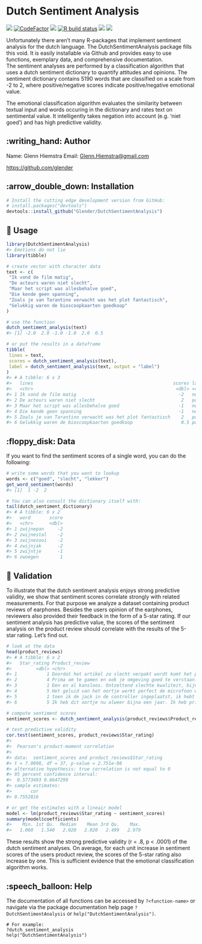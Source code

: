 
<!-- README.md is generated from README.Rmd. Please edit that file -->

# Dutch Sentiment Analysis

[![](https://img.shields.io/badge/devel%20version-0.0.0.9000-purple.svg)](https://github.com/Glender/DutchSentimentAnalysis)
[![CodeFactor](https://www.codefactor.io/repository/github/rossellhayes/ipa/badge)](https://www.codefactor.io/repository/github/rossellhayes/ipa)
[![](https://img.shields.io/badge/lifecycle-maturing-blue.svg)](https://lifecycle.r-lib.org/articles/stages.html#maturing)
[![R build
status](https://github.com/rossellhayes/ipa/workflows/R-CMD-check/badge.svg)](https://github.com/rossellhayes/ipa/actions)
[![](https://codecov.io/gh/rcannood/princurve/branch/main/graph/badge.svg)](https://codecov.io/gh/rcannood/princurve)
[![](https://img.shields.io/github/languages/code-size/Glender/DutchSentimentAnalysis.svg)](https://github.com/Glender/DutchSentimentAnalysis)

Unfortunately there aren’t many R-packages that implement sentiment
analysis for the dutch language. The DutchSentimentAnalysis package
fills this void. It is easily installable via Github and provides easy
to use functions, exemplary data, and comprehensive documentation.  
The sentiment analyses are performed by a classification algorithm that
uses a dutch sentiment dictionary to quantify attitudes and opinions.
The sentiment dictionary contains 5190 words that are classified on a
scale from -2 to 2, where positive/negative scores indicate
positive/negative emotional value.

The emotional classification algorithm evaluates the similarity between
textual input and words occuring in the dictionary and rates text on
sentimental value. It intelligently takes negation into account (e.g.
‘niet goed’) and has high predictive validity.

## :writing\_hand: Author

Name: Glenn Hiemstra Email: <Glenn.Hiemstra@gmail.com>

<https://github.com/glender>

## :arrow\_double\_down: Installation

``` r
# Install the cutting edge development version from GitHub:
# install.packages("devtools")
devtools::install_github("Glender/DutchSentimentAnalysis")
```

## :book: Usage

``` r
library(DutchSentimentAnalysis)
#> Emotions do not lie
library(tibble)

# create vector with character data
text <- c(
 "Ik vond de film matig",
 "De acteurs waren niet slecht",
 "Maar het script was allesbehalve goed",
 "Die kende geen spanning",
 "Zoals je van Tarantino verwacht was het plot fantastisch",
 "Gelukkig waren de bioscoopkaarten goedkoop"
)

# use the function
dutch_sentiment_analysis(text)
#> [1] -2.0  2.0 -1.0 -1.0  2.0  0.5

# or put the results in a dataframe
tibble(
 lines = text,
 scores = dutch_sentiment_analysis(text),
 label = dutch_sentiment_analysis(text, output = "label")
)
#> # A tibble: 6 x 3
#>   lines                                                    scores label   
#>   <chr>                                                     <dbl> <chr>   
#> 1 Ik vond de film matig                                      -2   negative
#> 2 De acteurs waren niet slecht                                2   positive
#> 3 Maar het script was allesbehalve goed                      -1   negative
#> 4 Die kende geen spanning                                    -1   negative
#> 5 Zoals je van Tarantino verwacht was het plot fantastisch    2   positive
#> 6 Gelukkig waren de bioscoopkaarten goedkoop                  0.5 positive
```

## :floppy\_disk: Data

If you want to find the sentiment scores of a single word, you can do
the following:

``` r
# write some words that you want to lookup
words <- c("goed", "slecht", "lekker")
get_word_sentiment(words)
#> [1]  1 -2  2

# You can also consult the dictionary itself with:
tail(dutch_sentiment_dictionary)
#> # A tibble: 6 x 2
#>   word       score
#>   <chr>      <dbl>
#> 1 zwijnepan     -2
#> 2 zwijnestal    -2
#> 3 zwijnezooi    -2
#> 4 zwijnjak      -2
#> 5 zwijntje      -1
#> 6 zwoegen        1
```

## :telescope: Validation

To illustrate that the dutch sentiment analysis enjoys strong predictive
validity, we show that sentiment scores correlate strongly with related
measurements. For that purpose we analyze a dataset containing product
reviews of earphones. Besides the users opinion of the earphones,
reviewers also provided their feedback in the form of a 5-star rating.
If our sentiment analysis has predictive value, the scores of the
sentiment analysis on the product review should correlate with the
results of the 5-star rating. Let’s find out.

``` r
# look at the data
head(product_reviews)
#> # A tibble: 6 x 2
#>   Star_rating Product_review                                                    
#>         <dbl> <chr>                                                             
#> 1           1 Doordat het artikel zo slecht verpakt wordt komt het product kapo…
#> 2           4 Prima om te gamen en ook je omgeving goed te verstaan. Microfoon …
#> 3           1 Een en al kansloos. Ontzettend slechte kwaliteit, bijna niks te h…
#> 4           5 Het geluid van het oortje werkt perfect de microfoon werkt heel g…
#> 5           1 toen ik de jack in de controller ingeplaatst, ik hebt niks gehoor…
#> 6           5 Ik heb dit oortje nu alweer bijna een jaar. Ik heb prima geluid e…

# compute sentiment scores
sentiment_scores <- dutch_sentiment_analysis(product_reviews$Product_review)

# test predictive validity
cor.test(sentiment_scores, product_reviews$Star_rating)
#> 
#>  Pearson's product-moment correlation
#> 
#> data:  sentiment_scores and product_reviews$Star_rating
#> t = 7.0098, df = 37, p-value = 2.751e-08
#> alternative hypothesis: true correlation is not equal to 0
#> 95 percent confidence interval:
#>  0.5773493 0.8647299
#> sample estimates:
#>       cor 
#> 0.7552816

# or get the estimates with a lineair model
model <- lm(product_reviews$Star_rating ~ sentiment_scores)
summary(model$coefficients)
#>    Min. 1st Qu.  Median    Mean 3rd Qu.    Max. 
#>   1.060   1.540   2.020   2.020   2.499   2.979
```

These results show the strong predictive validity (r = .8, p \< .0001)
of the dutch sentiment analyses. On average, for each unit increase in
sentiment scores of the users product review, the scores of the 5-star
rating also increase by one. This is sufficient evidence that the
emotional classification algorithm works.

## :speech\_balloon: Help

The documentation of all functions can be accessed by `?<function-name>`
or navigate via the package documentation help page
`?DutchSentimentAnalysis` or `help("DutchSentimentAnalysis")`.

    # For example:
    ?dutch_sentiment_analysis
    help("DutchSentimentAnalysis")
